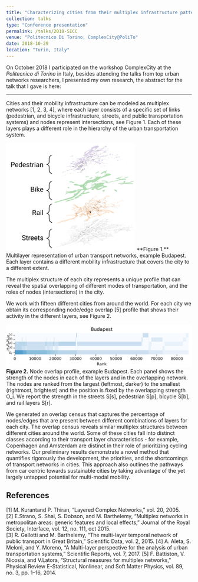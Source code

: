 ```yaml
---
title: "Characterizing cities from their multiplex infrastructure patterns"
collection: talks
type: "Conference presentation"
permalink: /talks/2018-SICC
venue: "Politecnico Di Torino, ComplexCity@PoliTo"
date: 2018-10-29
location: "Turin, Italy"
---
```

On October 2018 I participated on the workshop ComplexCity at the *Politecnico di Torino* in Italy, besides attending the talks from top urban networks researchers, I presented my own research, the abstract for the talk that I gave is here:  

______

Cities and their mobility infrastructure can be modeled as multiplex networks [1, 2, 3, 4], where each layer consists of a specific set of links (pedestrian, and bicycle infrastructure, streets, and public transportation systems) and nodes represent intersections, see Figure 1. Each of these layers plays a different role in the hierarchy of the urban transportation system.  


<img src="/images/SICC-Fig01.png" alt="Budapest multiplex system" class="center" style="width:350px;"/>  
**Figure 1.** Multilayer representation of urban transport networks, example Budapest. Each layer contains a different mobility infrastructure that covers the city to a different extent.


The multiplex structure of each city represents a unique profile that can reveal the spatial overlapping of different modes of transportation, and the roles of nodes (intersections) in the city.

We work with fifteen different cities from around the world. For each city we obtain its corresponding node/edge overlap [5] profile that shows their activity in the different layers, see Figure 2.  


![Budapest node overlap profile](/images/SICC-Fig02.png)  
**Figure 2.** Node overlap profile, example Budapest. Each panel shows the strength of the nodes in each of the layers and in the overlapping network. The nodes are ranked from the largest (leftmost, darker) to the smallest (rightmost, brightest) and the position is fixed by the overlapping strength O_i. We report the strength in the streets S[s], pedestrian S[p], bicycle S[b], and rail layers S[r].


We generated an overlap census that captures the percentage of nodes/edges that are present between different combinations of layers for each city. The overlap census reveals similar multiplex structures between different cities around the world. Some of these cities fall into distinct classes according to their transport layer characteristics - for example, Copenhagen and Amsterdam are distinct in their role of prioritizing cycling networks. Our preliminary results demonstrate a novel method that quantifies rigorously the development, the priorities, and the shortcomings of transport networks in cities. This approach also outlines the pathways from car centric towards sustainable cities by taking advantage of the yet largely untapped potential for multi-modal mobility.

References
---
[1] M. Kurantand P. Thiran, “Layered Complex Networks,” vol. 20, 2005.  
[2] E.Strano, S. Shai, S. Dobson, and M. Barthelemy, “Multiplex networks in metropolitan areas: generic features and local effects,” Journal of the Royal Society, Interface, vol. 12, no. 111, oct 2015.  
[3] R. Gallotti and M. Barthelemy, “The multi-layer temporal network of public transport in Great Britain,” Scientific Data, vol. 2, 2015.
[4] A. Aleta, S. Meloni, and Y. Moreno, “A Multi-layer perspective for the analysis of urban transportation systems,” Scientific Reports, vol. 7, 2017.
[5] F. Battiston, V. Nicosia, and V.Latora, “Structural measures for multiplex networks,” Physical Review E-Statistical, Nonlinear, and Soft Matter Physics, vol. 89, no. 3, pp. 1–16, 2014.
